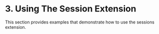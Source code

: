# 3\. Using The Session Extension


 This section provides examples that demonstrate how to use the sessions
 extension.



